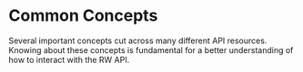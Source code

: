 # Common Concepts

Several important concepts cut across many different API resources. Knowing about these concepts is fundamental for a better understanding of how to interact with the RW API.